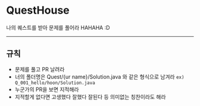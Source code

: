 # QuestHouse
나의 퀘스트를 받아 문제를 풀어라 HAHAHA :D

---
## 규칙
- 문제를 풀고 PR 날려라
- 너의 폴더명은 Quest/{ur name}/Solution.java 와 같은 형식으로 남겨라 
	`ex) Q_001_hello/hoon/Solution.java`
- 누군가의 PR을 보면 지적해라
- 지적할게 없다면 고생했다 잘했다 잘된다 등 의미없는 칭찬이라도 해라
	